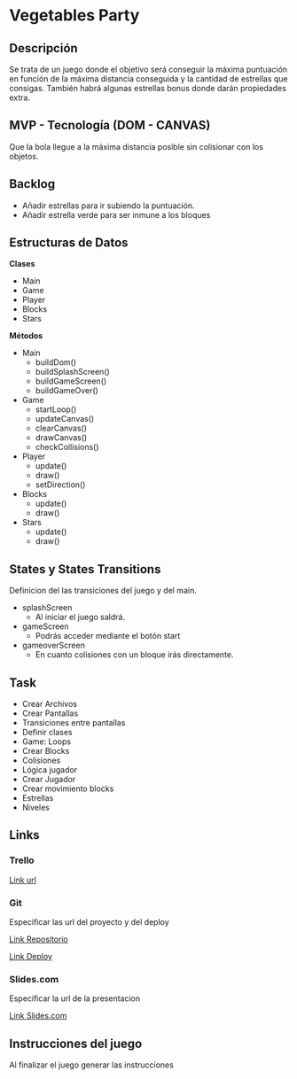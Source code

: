 # Vegetables Party

## Descripción

Se trata de un juego donde el objetivo será conseguir la máxima puntuación en función de la máxima distancia conseguida y la cantidad de estrellas que consigas. También habrá algunas estrellas bonus donde darán propiedades extra.

## MVP - Tecnología (DOM - CANVAS)

Que la bola llegue a la máxima distancia posible sin colisionar con los objetos.

## Backlog

- Añadir estrellas para ir subiendo la puntuación.
- Añadir estrella verde para ser inmune a los bloques

## Estructuras de Datos

**Clases**

- Main
- Game
- Player
- Blocks
- Stars

**Métodos**

- Main
  - buildDom()
  - buildSplashScreen()
  - buildGameScreen()
  - buildGameOver()
- Game
  - startLoop()
  - updateCanvas()
  - clearCanvas()
  - drawCanvas()
  - checkCollisions()
- Player
  - update()
  - draw()
  - setDirection()
- Blocks
  - update()
  - draw()
- Stars
  - update()
  - draw()

## States y States Transitions

Definicion del las transiciones del juego y del main.

- splashScreen
  - Al iniciar el juego saldrá.
- gameScreen
  - Podrás acceder mediante el botón start
- gameoverScreen
  - En cuanto colisiones con un bloque irás directamente.

## Task

- Crear Archivos
- Crear Pantallas
- Transiciones entre pantallas
- Definir clases
- Game: Loops
- Crear Blocks
- Colisiones
- Lógica jugador
- Crear Jugador
- Crear movimiento blocks
- Estrellas
- Niveles

## Links

### Trello

[Link url](https://trello.com)

### Git

Especificar las url del proyecto y del deploy

[Link Repositorio](http://github.com)

[Link Deploy](https://joansvich.github.io/vegetables-party/)

### Slides.com

Especificar la url de la presentacion

[Link Slides.com](http://slides.com)

## Instrucciones del juego 

Al finalizar el juego generar las instrucciones
